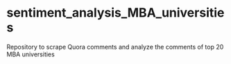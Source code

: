# sentiment_analysis_MBA_universities
Repository to scrape Quora comments and analyze the comments of top 20 MBA universities
